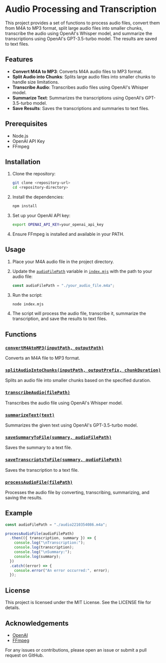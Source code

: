 # Audio Processing and Transcription

This project provides a set of functions to process audio files, convert them from M4A to MP3 format, split large audio files into smaller chunks, transcribe the audio using OpenAI's Whisper model, and summarize the transcriptions using OpenAI's GPT-3.5-turbo model. The results are saved to text files.

## Features

- **Convert M4A to MP3**: Converts M4A audio files to MP3 format.
- **Split Audio into Chunks**: Splits large audio files into smaller chunks to handle size limitations.
- **Transcribe Audio**: Transcribes audio files using OpenAI's Whisper model.
- **Summarize Text**: Summarizes the transcriptions using OpenAI's GPT-3.5-turbo model.
- **Save Results**: Saves the transcriptions and summaries to text files.

## Prerequisites

- Node.js
- OpenAI API Key
- FFmpeg

## Installation

1. Clone the repository:

   ```sh
   git clone <repository-url>
   cd <repository-directory>
   ```

2. Install the dependencies:

   ```sh
   npm install
   ```

3. Set up your OpenAI API key:

   ```sh
   export OPENAI_API_KEY=your_openai_api_key
   ```

4. Ensure FFmpeg is installed and available in your PATH.

## Usage

1. Place your M4A audio file in the project directory.

2. Update the [`audioFilePath`](command:_github.copilot.openSymbolFromReferences?%5B%22audioFilePath%22%2C%5B%7B%22uri%22%3A%7B%22%24mid%22%3A1%2C%22fsPath%22%3A%22%2FUsers%2Fming.fang%2Fcode%2Fsummary%2Findex.mjs%22%2C%22external%22%3A%22file%3A%2F%2F%2FUsers%2Fming.fang%2Fcode%2Fsummary%2Findex.mjs%22%2C%22path%22%3A%22%2FUsers%2Fming.fang%2Fcode%2Fsummary%2Findex.mjs%22%2C%22scheme%22%3A%22file%22%7D%2C%22pos%22%3A%7B%22line%22%3A146%2C%22character%22%3A42%7D%7D%5D%5D "Go to definition") variable in [`index.mjs`](command:_github.copilot.openRelativePath?%5B%7B%22scheme%22%3A%22file%22%2C%22authority%22%3A%22%22%2C%22path%22%3A%22%2FUsers%2Fming.fang%2Fcode%2Fsummary%2Findex.mjs%22%2C%22query%22%3A%22%22%2C%22fragment%22%3A%22%22%7D%5D "/Users/ming.fang/code/summary/index.mjs") with the path to your audio file:

   ```javascript
   const audioFilePath = "./your_audio_file.m4a";
   ```

3. Run the script:

   ```sh
   node index.mjs
   ```

4. The script will process the audio file, transcribe it, summarize the transcription, and save the results to text files.

## Functions

### [`convertM4AtoMP3(inputPath, outputPath)`](<command:_github.copilot.openSymbolFromReferences?%5B%22convertM4AtoMP3(inputPath%2C%20outputPath)%22%2C%5B%7B%22uri%22%3A%7B%22%24mid%22%3A1%2C%22fsPath%22%3A%22%2FUsers%2Fming.fang%2Fcode%2Fsummary%2Findex.mjs%22%2C%22external%22%3A%22file%3A%2F%2F%2FUsers%2Fming.fang%2Fcode%2Fsummary%2Findex.mjs%22%2C%22path%22%3A%22%2FUsers%2Fming.fang%2Fcode%2Fsummary%2Findex.mjs%22%2C%22scheme%22%3A%22file%22%7D%2C%22pos%22%3A%7B%22line%22%3A14%2C%22character%22%3A9%7D%7D%5D%5D> "Go to definition")

Converts an M4A file to MP3 format.

### [`splitAudioIntoChunks(inputPath, outputPrefix, chunkDuration)`](<command:_github.copilot.openSymbolFromReferences?%5B%22splitAudioIntoChunks(inputPath%2C%20outputPrefix%2C%20chunkDuration)%22%2C%5B%7B%22uri%22%3A%7B%22%24mid%22%3A1%2C%22fsPath%22%3A%22%2FUsers%2Fming.fang%2Fcode%2Fsummary%2Findex.mjs%22%2C%22external%22%3A%22file%3A%2F%2F%2FUsers%2Fming.fang%2Fcode%2Fsummary%2Findex.mjs%22%2C%22path%22%3A%22%2FUsers%2Fming.fang%2Fcode%2Fsummary%2Findex.mjs%22%2C%22scheme%22%3A%22file%22%7D%2C%22pos%22%3A%7B%22line%22%3A28%2C%22character%22%3A9%7D%7D%5D%5D> "Go to definition")

Splits an audio file into smaller chunks based on the specified duration.

### [`transcribeAudio(filePath)`](<command:_github.copilot.openSymbolFromReferences?%5B%22transcribeAudio(filePath)%22%2C%5B%7B%22uri%22%3A%7B%22%24mid%22%3A1%2C%22fsPath%22%3A%22%2FUsers%2Fming.fang%2Fcode%2Fsummary%2Findex.mjs%22%2C%22external%22%3A%22file%3A%2F%2F%2FUsers%2Fming.fang%2Fcode%2Fsummary%2Findex.mjs%22%2C%22path%22%3A%22%2FUsers%2Fming.fang%2Fcode%2Fsummary%2Findex.mjs%22%2C%22scheme%22%3A%22file%22%7D%2C%22pos%22%3A%7B%22line%22%3A65%2C%22character%22%3A15%7D%7D%5D%5D> "Go to definition")

Transcribes the audio file using OpenAI's Whisper model.

### [`summarizeText(text)`](<command:_github.copilot.openSymbolFromReferences?%5B%22summarizeText(text)%22%2C%5B%7B%22uri%22%3A%7B%22%24mid%22%3A1%2C%22fsPath%22%3A%22%2FUsers%2Fming.fang%2Fcode%2Fsummary%2Findex.mjs%22%2C%22external%22%3A%22file%3A%2F%2F%2FUsers%2Fming.fang%2Fcode%2Fsummary%2Findex.mjs%22%2C%22path%22%3A%22%2FUsers%2Fming.fang%2Fcode%2Fsummary%2Findex.mjs%22%2C%22scheme%22%3A%22file%22%7D%2C%22pos%22%3A%7B%22line%22%3A123%2C%22character%22%3A15%7D%7D%5D%5D> "Go to definition")

Summarizes the given text using OpenAI's GPT-3.5-turbo model.

### [`saveSummaryToFile(summary, audioFilePath)`](<command:_github.copilot.openSymbolFromReferences?%5B%22saveSummaryToFile(summary%2C%20audioFilePath)%22%2C%5B%7B%22uri%22%3A%7B%22%24mid%22%3A1%2C%22fsPath%22%3A%22%2FUsers%2Fming.fang%2Fcode%2Fsummary%2Findex.mjs%22%2C%22external%22%3A%22file%3A%2F%2F%2FUsers%2Fming.fang%2Fcode%2Fsummary%2Findex.mjs%22%2C%22path%22%3A%22%2FUsers%2Fming.fang%2Fcode%2Fsummary%2Findex.mjs%22%2C%22scheme%22%3A%22file%22%7D%2C%22pos%22%3A%7B%22line%22%3A146%2C%22character%22%3A15%7D%7D%5D%5D> "Go to definition")

Saves the summary to a text file.

### [`saveTranscriptsToFile(summary, audioFilePath)`](<command:_github.copilot.openSymbolFromReferences?%5B%22saveTranscriptsToFile(summary%2C%20audioFilePath)%22%2C%5B%7B%22uri%22%3A%7B%22%24mid%22%3A1%2C%22fsPath%22%3A%22%2FUsers%2Fming.fang%2Fcode%2Fsummary%2Findex.mjs%22%2C%22external%22%3A%22file%3A%2F%2F%2FUsers%2Fming.fang%2Fcode%2Fsummary%2Findex.mjs%22%2C%22path%22%3A%22%2FUsers%2Fming.fang%2Fcode%2Fsummary%2Findex.mjs%22%2C%22scheme%22%3A%22file%22%7D%2C%22pos%22%3A%7B%22line%22%3A157%2C%22character%22%3A15%7D%7D%5D%5D> "Go to definition")

Saves the transcription to a text file.

### [`processAudioFile(filePath)`](<command:_github.copilot.openSymbolFromReferences?%5B%22processAudioFile(filePath)%22%2C%5B%7B%22uri%22%3A%7B%22%24mid%22%3A1%2C%22fsPath%22%3A%22%2FUsers%2Fming.fang%2Fcode%2Fsummary%2Findex.mjs%22%2C%22external%22%3A%22file%3A%2F%2F%2FUsers%2Fming.fang%2Fcode%2Fsummary%2Findex.mjs%22%2C%22path%22%3A%22%2FUsers%2Fming.fang%2Fcode%2Fsummary%2Findex.mjs%22%2C%22scheme%22%3A%22file%22%7D%2C%22pos%22%3A%7B%22line%22%3A168%2C%22character%22%3A15%7D%7D%5D%5D> "Go to definition")

Processes the audio file by converting, transcribing, summarizing, and saving the results.

## Example

```javascript
const audioFilePath = "./audio2210354086.m4a";

processAudioFile(audioFilePath)
  .then(({ transcription, summary }) => {
    console.log("\nTranscription:");
    console.log(transcription);
    console.log("\nSummary:");
    console.log(summary);
  })
  .catch((error) => {
    console.error("An error occurred:", error);
  });
```

## License

This project is licensed under the MIT License. See the LICENSE file for details.

## Acknowledgements

- [OpenAI](https://openai.com/)
- [FFmpeg](https://ffmpeg.org/)

For any issues or contributions, please open an issue or submit a pull request on GitHub.
